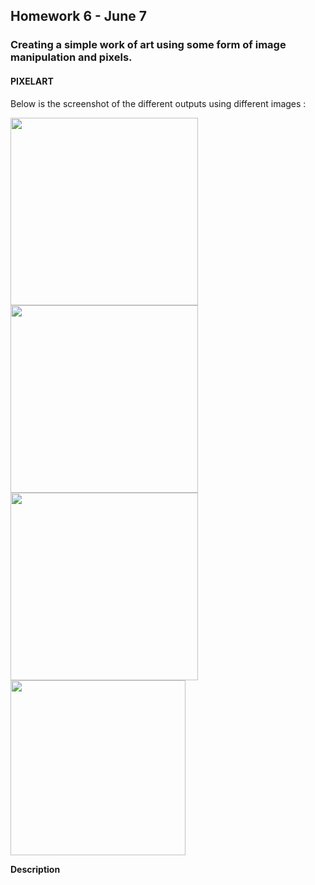 ## Homework 6 - June 7

###  Creating a simple work of art using some form of image manipulation and pixels.

#### PIXELART

Below is the screenshot of the different outputs using different images :

<img src="https://github.com/ronit-singh/Intro_to_IM/blob/main/June%207/screenshot1.jpg" height="300"> <img src="https://github.com/ronit-singh/Intro_to_IM/blob/main/June%207/screenshot3.jpg" height="300"> <img src="https://github.com/ronit-singh/Intro_to_IM/blob/main/June%207/screenshot4.jpg" height="300"> <img src="https://github.com/ronit-singh/Intro_to_IM/blob/main/June%207/screenshot2.jpg" height="280">

**Description**





